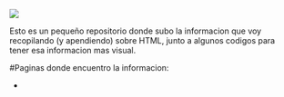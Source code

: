 <p>
  <img src="https://i.pinimg.com/originals/21/b6/d6/21b6d69f75f0d51063738aebaea3d46d.jpg"/>
</p>

Esto es un pequeño repositorio donde subo la informacion que voy recopilando (y apendiendo) sobre HTML, junto a algunos codigos para tener esa informacion mas visual.

#Paginas donde encuentro la informacion:
<ul>
  <li> <a href="https://aulab.es/guias-avanzadas/1/guia-html-y-css-en-espanol"></a></li>
</ul>
